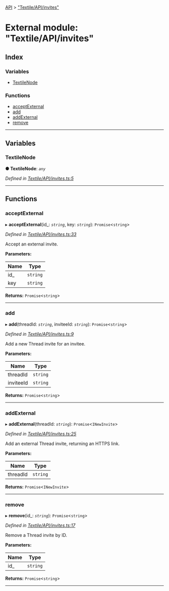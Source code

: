 [API](../README.md) > ["Textile/API/invites"](../modules/_textile_api_invites_.md)

# External module: "Textile/API/invites"

## Index

### Variables

* [TextileNode](_textile_api_invites_.md#textilenode)

### Functions

* [acceptExternal](_textile_api_invites_.md#acceptexternal)
* [add](_textile_api_invites_.md#add)
* [addExternal](_textile_api_invites_.md#addexternal)
* [remove](_textile_api_invites_.md#remove)

---

## Variables

<a id="textilenode"></a>

###  TextileNode

**● TextileNode**: *`any`*

*Defined in [Textile/API/invites.ts:5](https://github.com/textileio/react-native-sdk/blob/912c704/lib/Textile/API/invites.ts#L5)*

___

## Functions

<a id="acceptexternal"></a>

###  acceptExternal

▸ **acceptExternal**(id_: *`string`*, key: *`string`*): `Promise`<`string`>

*Defined in [Textile/API/invites.ts:33](https://github.com/textileio/react-native-sdk/blob/912c704/lib/Textile/API/invites.ts#L33)*

Accept an external invite.

**Parameters:**

| Name | Type |
| ------ | ------ |
| id_ | `string` |
| key | `string` |

**Returns:** `Promise`<`string`>

___
<a id="add"></a>

###  add

▸ **add**(threadId: *`string`*, inviteeId: *`string`*): `Promise`<`string`>

*Defined in [Textile/API/invites.ts:9](https://github.com/textileio/react-native-sdk/blob/912c704/lib/Textile/API/invites.ts#L9)*

Add a new Thread invite for an invitee.

**Parameters:**

| Name | Type |
| ------ | ------ |
| threadId | `string` |
| inviteeId | `string` |

**Returns:** `Promise`<`string`>

___
<a id="addexternal"></a>

###  addExternal

▸ **addExternal**(threadId: *`string`*): `Promise`<`INewInvite`>

*Defined in [Textile/API/invites.ts:25](https://github.com/textileio/react-native-sdk/blob/912c704/lib/Textile/API/invites.ts#L25)*

Add an external Thread invite, returning an HTTPS link.

**Parameters:**

| Name | Type |
| ------ | ------ |
| threadId | `string` |

**Returns:** `Promise`<`INewInvite`>

___
<a id="remove"></a>

###  remove

▸ **remove**(id_: *`string`*): `Promise`<`string`>

*Defined in [Textile/API/invites.ts:17](https://github.com/textileio/react-native-sdk/blob/912c704/lib/Textile/API/invites.ts#L17)*

Remove a Thread invite by ID.

**Parameters:**

| Name | Type |
| ------ | ------ |
| id_ | `string` |

**Returns:** `Promise`<`string`>

___

